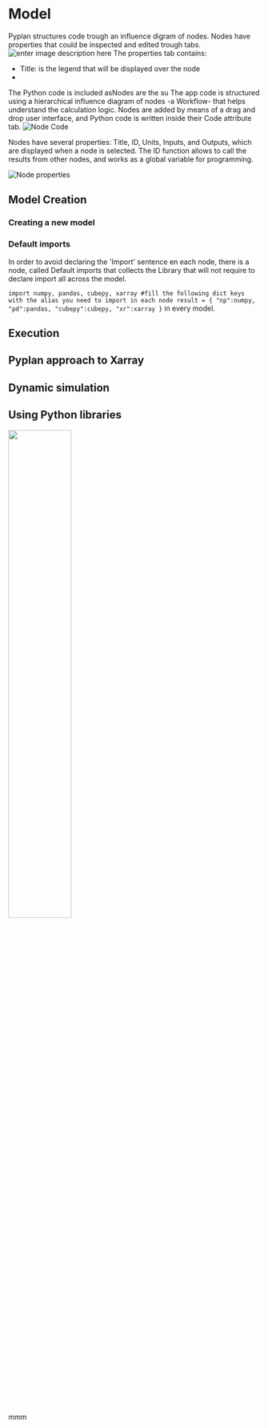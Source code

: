 # Model

Pyplan structures code trough an influence digram of nodes. Nodes have properties that could be inspected and edited trough tabs.
![enter image description here](http://img.pyplan.org/model-node-prop1.png)
The properties tab contains:

 - Title: is the legend that will be displayed over the node
 - 

The Python code is included asNodes are the su
The app code is structured using a hierarchical influence diagram of nodes -a Workflow- that helps understand the calculation logic. Nodes are added by means of a drag and drop user interface, and Python code is written inside their Code attribute tab. 
![Node Code](http://img.pyplan.org/index_node_code.png)

Nodes have several properties: Title, ID, Units, Inputs, and Outputs, which are displayed when a node is selected. The ID function allows to call the results from other nodes, and works as a global variable for programming.

![Node properties](http://img.pyplan.org/index_node_properties1.png)


## Model Creation
### Creating a new model
### Default imports
In order to avoid declaring the 'Import' sentence en each node, there is a node, called Default imports that collects the Library that will not require to declare import all across the model.

`import numpy, pandas, cubepy, xarray
#fill the following dict keys with the alias you need to import in each node
result = {
    "np":numpy,
    "pd":pandas,
    "cubepy":cubepy,
    "xr":xarray
}` in every model.


## Execution
## Pyplan approach to Xarray
## Dynamic simulation
## Using Python libraries


<img src="image.jpg" width="50%" height="50%" />
<i class="icon-file"></i>
<i class="fa fa-folder-open"></i>

mmm
<!--stackedit_data:
eyJoaXN0b3J5IjpbMTE1MzkwMDUwOCwxNTgxNjkxMDI3LC0yMD
gwMzA0Nzk3LC00MTcwOTYzNywtMTgzNjA1MzUxOSw1MTE4OTU1
ODAsNjMwMjQxODQ0LC0xNDA2ODg1NDIyLC00MDkyNjM2MjEsLT
E0NDYzNzE4OTddfQ==
-->